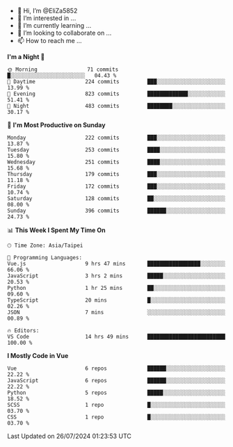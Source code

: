 - 👋 Hi, I’m @EliZa5852
- 👀 I’m interested in ...
- 🌱 I’m currently learning ...
- 💞️ I’m looking to collaborate on ...
- 📫 How to reach me ...

<!--START_SECTION:waka-->
**I'm a Night 🦉** 

```text
🌞 Morning                71 commits          █░░░░░░░░░░░░░░░░░░░░░░░░   04.43 % 
🌆 Daytime                224 commits         ███░░░░░░░░░░░░░░░░░░░░░░   13.99 % 
🌃 Evening                823 commits         █████████████░░░░░░░░░░░░   51.41 % 
🌙 Night                  483 commits         ████████░░░░░░░░░░░░░░░░░   30.17 % 
```
📅 **I'm Most Productive on Sunday** 

```text
Monday                   222 commits         ███░░░░░░░░░░░░░░░░░░░░░░   13.87 % 
Tuesday                  253 commits         ████░░░░░░░░░░░░░░░░░░░░░   15.80 % 
Wednesday                251 commits         ████░░░░░░░░░░░░░░░░░░░░░   15.68 % 
Thursday                 179 commits         ███░░░░░░░░░░░░░░░░░░░░░░   11.18 % 
Friday                   172 commits         ███░░░░░░░░░░░░░░░░░░░░░░   10.74 % 
Saturday                 128 commits         ██░░░░░░░░░░░░░░░░░░░░░░░   08.00 % 
Sunday                   396 commits         ██████░░░░░░░░░░░░░░░░░░░   24.73 % 
```


📊 **This Week I Spent My Time On** 

```text
🕑︎ Time Zone: Asia/Taipei

💬 Programming Languages: 
Vue.js                   9 hrs 47 mins       █████████████████░░░░░░░░   66.06 % 
JavaScript               3 hrs 2 mins        █████░░░░░░░░░░░░░░░░░░░░   20.53 % 
Python                   1 hr 25 mins        ██░░░░░░░░░░░░░░░░░░░░░░░   09.60 % 
TypeScript               20 mins             █░░░░░░░░░░░░░░░░░░░░░░░░   02.26 % 
JSON                     7 mins              ░░░░░░░░░░░░░░░░░░░░░░░░░   00.89 % 

🔥 Editors: 
VS Code                  14 hrs 49 mins      █████████████████████████   100.00 % 
```

**I Mostly Code in Vue** 

```text
Vue                      6 repos             ██████░░░░░░░░░░░░░░░░░░░   22.22 % 
JavaScript               6 repos             ██████░░░░░░░░░░░░░░░░░░░   22.22 % 
Python                   5 repos             █████░░░░░░░░░░░░░░░░░░░░   18.52 % 
SCSS                     1 repo              █░░░░░░░░░░░░░░░░░░░░░░░░   03.70 % 
CSS                      1 repo              █░░░░░░░░░░░░░░░░░░░░░░░░   03.70 % 
```




 Last Updated on 26/07/2024 01:23:53 UTC
<!--END_SECTION:waka-->
